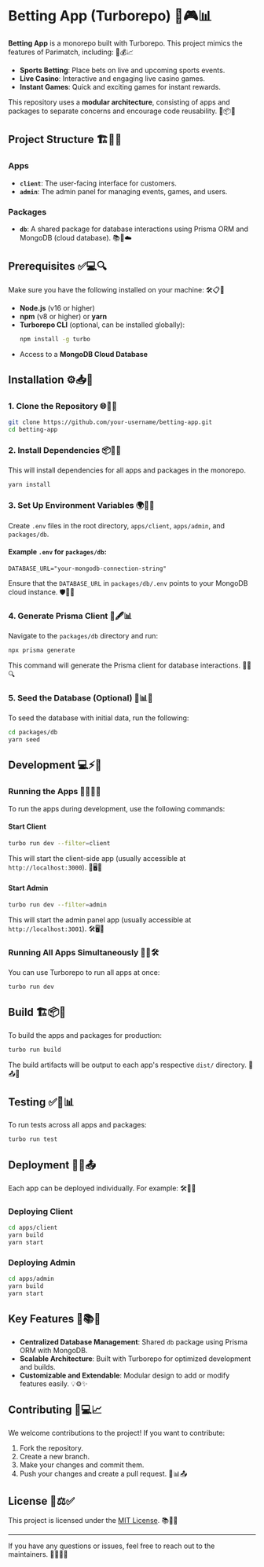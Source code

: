 # Betting App (Turborepo) 🎲🎮📊

**Betting App** is a monorepo built with Turborepo. This project mimics the features of Parimatch, including: 🎯💰📈

- **Sports Betting**: Place bets on live and upcoming sports events.
- **Live Casino**: Interactive and engaging live casino games.
- **Instant Games**: Quick and exciting games for instant rewards.

This repository uses a **modular architecture**, consisting of apps and packages to separate concerns and encourage code reusability. 🔧📦💡

## Project Structure 🏗️📂✨

### **Apps**

- **`client`**: The user-facing interface for customers.
- **`admin`**: The admin panel for managing events, games, and users.

### **Packages**

- **`db`**: A shared package for database interactions using Prisma ORM and MongoDB (cloud database). 📚💾☁️

## Prerequisites ✅💻🔍

Make sure you have the following installed on your machine: 🛠️📋🔑

- **Node.js** (v16 or higher)
- **npm** (v8 or higher) or **yarn**
- **Turborepo CLI** (optional, can be installed globally):
  ```bash
  npm install -g turbo
  ```
- Access to a **MongoDB Cloud Database**

## Installation ⚙️📥🚀

### 1. Clone the Repository 🌐📁🔗

```bash
git clone https://github.com/your-username/betting-app.git
cd betting-app
```

### 2. Install Dependencies 📦📌✅

This will install dependencies for all apps and packages in the monorepo.

```bash
yarn install
```

### 3. Set Up Environment Variables 🌍🔑📄

Create `.env` files in the root directory, `apps/client`, `apps/admin`, and `packages/db`.

#### Example `.env` for `packages/db`:

```env
DATABASE_URL="your-mongodb-connection-string"
```

Ensure that the `DATABASE_URL` in `packages/db/.env` points to your MongoDB cloud instance. 🛡️💾📡

### 4. Generate Prisma Client 🔄🖋️📊

Navigate to the `packages/db` directory and run:

```bash
npx prisma generate
```

This command will generate the Prisma client for database interactions. 🚀📘🔍

### 5. Seed the Database (Optional) 🌱📊💾

To seed the database with initial data, run the following:

```bash
cd packages/db
yarn seed
```

## Development 💻⚡🚧

### Running the Apps 🏃‍♀️💡📱

To run the apps during development, use the following commands:

#### Start Client

```bash
turbo run dev --filter=client
```

This will start the client-side app (usually accessible at `http://localhost:3000`). 🎨🖥️📡

#### Start Admin

```bash
turbo run dev --filter=admin
```

This will start the admin panel app (usually accessible at `http://localhost:3001`). 🛠️🖥️📡

### Running All Apps Simultaneously 🔄📱🛠️

You can use Turborepo to run all apps at once:

```bash
turbo run dev
```

## Build 🏗️📦🚀

To build the apps and packages for production:

```bash
turbo run build
```

The build artifacts will be output to each app's respective `dist/` directory. 🎯📤✨

## Testing ✅🧪📊

To run tests across all apps and packages:

```bash
turbo run test
```

## Deployment 🚀🌐📤

Each app can be deployed individually. For example: 🛠️📡🔑

### Deploying Client

```bash
cd apps/client
yarn build
yarn start
```

### Deploying Admin

```bash
cd apps/admin
yarn build
yarn start
```

## Key Features 🌟📚💼

- **Centralized Database Management**: Shared `db` package using Prisma ORM with MongoDB.
- **Scalable Architecture**: Built with Turborepo for optimized development and builds.
- **Customizable and Extendable**: Modular design to add or modify features easily. 💡⚙️✨

## Contributing 🤝💻📈

We welcome contributions to the project! If you want to contribute:

1. Fork the repository.
2. Create a new branch.
3. Make your changes and commit them.
4. Push your changes and create a pull request. 🔧📊📤

## License 📝⚖️✅

This project is licensed under the [MIT License](LICENSE). 📚📜💡

---

If you have any questions or issues, feel free to reach out to the maintainers. 🙋‍♀️📩📞
